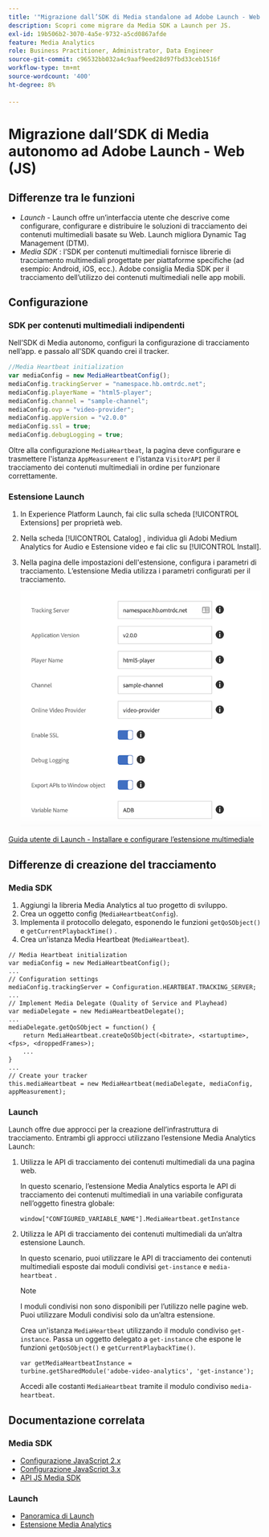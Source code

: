 ```yaml
---
title: '"Migrazione dall’SDK di Media standalone ad Adobe Launch - Web (JS)"'
description: Scopri come migrare da Media SDK a Launch per JS.
exl-id: 19b506b2-3070-4a5e-9732-a5cd0867afde
feature: Media Analytics
role: Business Practitioner, Administrator, Data Engineer
source-git-commit: c96532bb032a4c9aaf9eed28d97fbd33ceb1516f
workflow-type: tm+mt
source-wordcount: '400'
ht-degree: 8%

---
```


# Migrazione dall’SDK di Media autonomo ad Adobe Launch - Web (JS)

## Differenze tra le funzioni

* *Launch*  - Launch offre un’interfaccia utente che descrive come configurare, configurare e distribuire le soluzioni di tracciamento dei contenuti multimediali basate su Web. Launch migliora Dynamic Tag Management (DTM).
* *Media SDK* : l’SDK per contenuti multimediali fornisce librerie di tracciamento multimediali progettate per piattaforme specifiche (ad esempio: Android, iOS, ecc.). Adobe consiglia Media SDK per il tracciamento dell’utilizzo dei contenuti multimediali nelle app mobili.

## Configurazione

### SDK per contenuti multimediali indipendenti

Nell’SDK di Media autonomo, configuri la configurazione di tracciamento nell’app.
e passalo all&#39;SDK quando crei il tracker.

```javascript
//Media Heartbeat initialization
var mediaConfig = new MediaHeartbeatConfig();
mediaConfig.trackingServer = "namespace.hb.omtrdc.net";
mediaConfig.playerName = "html5-player";
mediaConfig.channel = "sample-channel";
mediaConfig.ovp = "video-provider";
mediaConfig.appVersion = "v2.0.0"
mediaConfig.ssl = true;
mediaConfig.debugLogging = true;
```

Oltre alla configurazione `MediaHeartbeat`, la pagina deve configurare e trasmettere
l&#39;istanza `AppMeasurement` e l&#39;istanza `VisitorAPI` per il tracciamento dei contenuti multimediali in ordine
per funzionare correttamente.

### Estensione Launch

1. In Experience Platform Launch, fai clic sulla scheda [!UICONTROL Extensions] per
proprietà web.
1. Nella scheda [!UICONTROL Catalog] , individua gli Adobi Medium Analytics for Audio e
Estensione video e fai clic su [!UICONTROL Install].
1. Nella pagina delle impostazioni dell&#39;estensione, configura i parametri di tracciamento.
L’estensione Media utilizza i parametri configurati per il tracciamento.

   ![](assets/launch_config_js.png)

[Guida utente di Launch - Installare e configurare l’estensione multimediale](https://experienceleague.adobe.com/docs/launch/using/extensions-ref/adobe-extension/media-analytics-extension/overview.html#install-and-configure-the-ma-extension)

## Differenze di creazione del tracciamento

### Media SDK

1. Aggiungi la libreria Media Analytics al tuo progetto di sviluppo.
1. Crea un oggetto config (`MediaHeartbeatConfig`).
1. Implementa il protocollo delegato, esponendo le funzioni `getQoSObject()` e `getCurrentPlaybackTime()` .
1. Crea un&#39;istanza Media Heartbeat (`MediaHeartbeat`).

```
// Media Heartbeat initialization
var mediaConfig = new MediaHeartbeatConfig();
...
// Configuration settings
mediaConfig.trackingServer = Configuration.HEARTBEAT.TRACKING_SERVER;
...
// Implement Media Delegate (Quality of Service and Playhead)
var mediaDelegate = new MediaHeartbeatDelegate();
...
mediaDelegate.getQoSObject = function() {
    return MediaHeartbeat.createQoSObject(<bitrate>, <startuptime>, <fps>, <droppedFrames>);
    ...
}
...
// Create your tracker
this.mediaHeartbeat = new MediaHeartbeat(mediaDelegate, mediaConfig, appMeasurement);
```

<!--  Dead Link - from 2019 - can't locate where this should go
[Media SDK - Tracker Creation](https://experienceleague.adobe.com/docs/media-analytics/using/sdk-implement/cookbook/sdk-vs-launch-qoe.html) -->

### Launch

Launch offre due approcci per la creazione dell’infrastruttura di tracciamento. Entrambi gli approcci utilizzano l’estensione Media Analytics Launch:

1. Utilizza le API di tracciamento dei contenuti multimediali da una pagina web.

   In questo scenario, l’estensione Media Analytics esporta le API di tracciamento dei contenuti multimediali in una variabile configurata nell’oggetto finestra globale:

   ```
   window["CONFIGURED_VARIABLE_NAME"].MediaHeartbeat.getInstance
   ```

1. Utilizza le API di tracciamento dei contenuti multimediali da un’altra estensione Launch.

   In questo scenario, puoi utilizzare le API di tracciamento dei contenuti multimediali esposte dai moduli condivisi `get-instance` e `media-heartbeat` .

   >[!NOTE]
   >
   >I moduli condivisi non sono disponibili per l’utilizzo nelle pagine web. Puoi utilizzare Moduli condivisi solo da un’altra estensione.

   Crea un&#39;istanza `MediaHeartbeat` utilizzando il modulo condiviso `get-instance`.
Passa un oggetto delegato a `get-instance` che espone le funzioni `getQoSObject()` e `getCurrentPlaybackTime()`.

   ```
   var getMediaHeartbeatInstance =
   turbine.getSharedModule('adobe-video-analytics', 'get-instance');
   ```

   Accedi alle costanti `MediaHeartbeat` tramite il modulo condiviso `media-heartbeat`.

## Documentazione correlata

### Media SDK

* [Configurazione JavaScript 2.x](/help/sdk-implement/setup/setup-javascript/set-up-js-2.md)
* [Configurazione JavaScript 3.x](/help/sdk-implement/setup/setup-javascript/set-up-js-3.md)
* [API JS Media SDK](https://adobe-marketing-cloud.github.io/media-sdks/reference/javascript/MediaHeartbeat.html)

### Launch

* [Panoramica di Launch](https://experienceleague.adobe.com/docs/launch/using/overview.html?lang=it)
* [Estensione Media Analytics](https://experienceleague.adobe.com/docs/launch/using/extensions-ref/adobe-extension/media-analytics-extension/overview.html)
